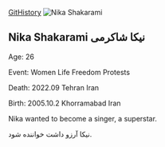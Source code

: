 [GitHistory](https://github.githistory.xyz/ghapuchi/legends-of-iran/blob/main/legends/nika_shakarami.md)
![Nika Shakarami](https://pbs.twimg.com/media/Fd6GwnWXgAYLOz8?format=jpg&name=small)

## Nika Shakarami نیکا شاکرمی

Age: 26

Event: Women Life Freedom Protests

Death: 2022.09 Tehran Iran

Birth: 2005.10.2 Khorramabad Iran

Nika wanted to become a singer, a superstar.

نیکا آرزو داشت خواننده شود.
